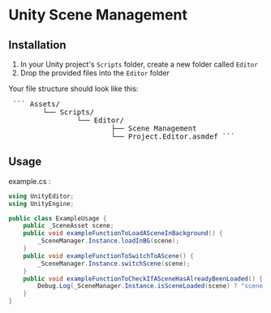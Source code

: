 # Unity Scene Management

## Installation

1. In your Unity project's `Scripts` folder, create a new folder called `Editor`
2. Drop the provided files into the `Editor` folder

Your file structure should look like this:
<pre> ``` Assets/
		└── Scripts/
				└── Editor/
						├── Scene Management
						└── Project.Editor.asmdef ``` </pre>

## Usage

example.cs :
```csharp
using UnityEditor;
using UnityEngine;

public class ExampleUsage {
	public _SceneAsset scene;
	public void exampleFunctionToLoadASceneInBackground() {
		_SceneManager.Instance.loadInBG(scene);
	}
	public void exampleFunctionToSwitchToAScene() {
		_SceneManager.Instance.switchScene(scene);
	}
	public void exampleFunctionToCheckIfASceneHasAlreadyBeenLoaded() {
		Debug.Log(_SceneManager.Instance.isSceneLoaded(scene) ? "scene is already loaded" : "scene is not yet loaded");
	}
}
```